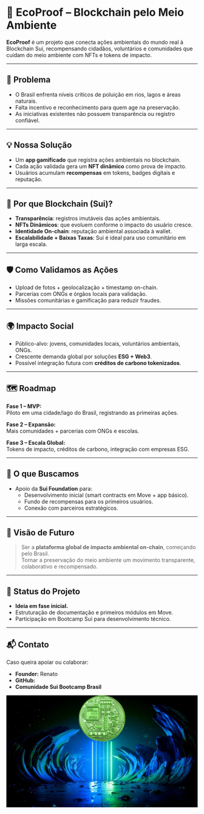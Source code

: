 # 🌱 EcoProof – Blockchain pelo Meio Ambiente

**EcoProof** é um projeto que conecta ações ambientais do mundo real à Blockchain Sui, recompensando cidadãos, voluntários e comunidades que cuidam do meio ambiente com NFTs e tokens de impacto.  

---

## 🚩 Problema
- O Brasil enfrenta níveis críticos de poluição em rios, lagos e áreas naturais.  
- Falta incentivo e reconhecimento para quem age na preservação.  
- As iniciativas existentes não possuem transparência ou registro confiável.  

---

## 💡 Nossa Solução
- Um **app gamificado** que registra ações ambientais no blockchain.  
- Cada ação validada gera um **NFT dinâmico** como prova de impacto.  
- Usuários acumulam **recompensas** em tokens, badges digitais e reputação.  

---

## 🔗 Por que Blockchain (Sui)?
- **Transparência**: registros imutáveis das ações ambientais.  
- **NFTs Dinâmicos**: que evoluem conforme o impacto do usuário cresce.  
- **Identidade On-chain**: reputação ambiental associada à wallet.  
- **Escalabilidade + Baixas Taxas**: Sui é ideal para uso comunitário em larga escala.  

---

## 🛡️ Como Validamos as Ações
- Upload de fotos + geolocalização + timestamp on-chain.  
- Parcerias com ONGs e órgãos locais para validação.  
- Missões comunitárias e gamificação para reduzir fraudes.  

---

## 🌍 Impacto Social
- Público-alvo: jovens, comunidades locais, voluntários ambientais, ONGs.  
- Crescente demanda global por soluções **ESG + Web3**.  
- Possível integração futura com **créditos de carbono tokenizados**.  

---

## 🗺️ Roadmap
**Fase 1 – MVP:**  
Piloto em uma cidade/lago do Brasil, registrando as primeiras ações.  

**Fase 2 – Expansão:**  
Mais comunidades + parcerias com ONGs e escolas.  

**Fase 3 – Escala Global:**  
Tokens de impacto, créditos de carbono, integração com empresas ESG.  

---

## 🤝 O que Buscamos
- Apoio da **Sui Foundation** para:  
  - Desenvolvimento inicial (smart contracts em Move + app básico).  
  - Fundo de recompensas para os primeiros usuários.  
  - Conexão com parceiros estratégicos.  

---

## 🚀 Visão de Futuro
> Ser a **plataforma global de impacto ambiental on-chain**, começando pelo Brasil.  
> Tornar a preservação do meio ambiente um movimento transparente, colaborativo e recompensado.  

---

## 📌 Status do Projeto
- **Ideia em fase inicial.**  
- Estruturação de documentação e primeiros módulos em Move.  
- Participação em Bootcamp Sui para desenvolvimento técnico.  

---

## 📬 Contato
Caso queira apoiar ou colaborar:  
- **Founder:** Renato  
- **GitHub:** 
- **Comunidade Sui Bootcamp Brasil**  


![Imagem teste](./ecoproof/Images/image.jpg)